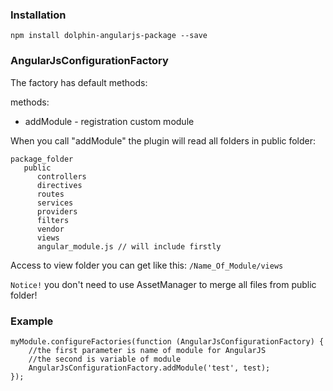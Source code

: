 ### Installation
```npm install dolphin-angularjs-package --save```


### AngularJsConfigurationFactory

The factory has default methods:

methods:
* addModule - registration custom module

When you call "addModule" the plugin will read all folders in public folder:
```
package_folder
   public
      controllers
      directives
      routes
      services
      providers
      filters
      vendor
      views
      angular_module.js // will include firstly
```

Access to view folder you can get like this: `/Name_Of_Module/views`

`Notice!` you don't need to use AssetManager to merge all files from public folder! 


### Example
```
myModule.configureFactories(function (AngularJsConfigurationFactory) {
    //the first parameter is name of module for AngularJS
    //the second is variable of module
    AngularJsConfigurationFactory.addModule('test', test);
});
```